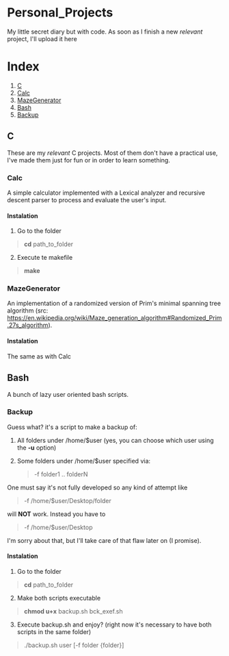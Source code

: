 # Personal_Projects
My little secret diary but with code. As soon as I finish a new *relevant* project, I'll upload it here

# Index
1. [C](https://github.com/PereBal/Personal_Projects#c)
  1. [Calc](https://github.com/PereBal/Personal_Projects#calc)
  2. [MazeGenerator](https://github.com/PereBal/Personal_Projects#mazegenerator)
2. [Bash](https://github.com/PereBal/Personal_Projects#bash)
  1. [Backup](https://github.com/PereBal/Personal_Projects#backup)

## C
These are my *relevant* C projects. Most of them don't have a practical use, I've made them just for fun or in order to learn something.

### Calc
A simple calculator implemented with a Lexical analyzer and recursive descent parser to process and evaluate the user's input.

#### Instalation
1. Go to the folder
>**cd** path_to_folder
2. Execute te makefile
>**make**

### MazeGenerator
An implementation of a randomized version of Prim's minimal spanning tree algorithm (src: https://en.wikipedia.org/wiki/Maze_generation_algorithm#Randomized_Prim.27s_algorithm).

#### Instalation
The same as with Calc


## Bash
A bunch of lazy user oriented bash scripts.

### Backup
Guess what? it's a script to make a backup of:
  1. All folders under /home/$user (yes, you can choose which user using the **-u** option)
  2. Some folders under /home/$user specified via: 

     >-f folder1 .. folderN

One must say it's not fully developed so any kind of attempt like
  
  >-f /home/$user/Desktop/folder

will **NOT** work. Instead you have to

  >-f /home/$user/Desktop

I'm sorry about that, but I'll take care of that flaw later on (I promise).

#### Instalation
1. Go to the folder
>**cd** path_to_folder

2. Make both scripts executable
>**chmod u+x** backup.sh bck_exef.sh

3. Execute backup.sh and enjoy? (right now it's necessary to have both scripts in the same folder)
>./backup.sh user \[-f folder {folder}\] 
